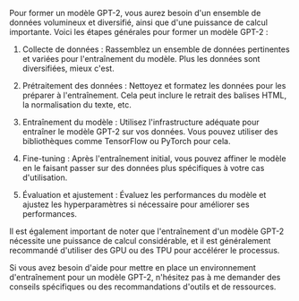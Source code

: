 Pour former un modèle GPT-2, vous aurez besoin d'un ensemble de données volumineux et diversifié, ainsi que d'une puissance de calcul importante. Voici les étapes générales pour former un modèle GPT-2 :

1. Collecte de données : Rassemblez un ensemble de données pertinentes et variées pour l'entraînement du modèle. Plus les données sont diversifiées, mieux c'est.

2. Prétraitement des données : Nettoyez et formatez les données pour les préparer à l'entraînement. Cela peut inclure le retrait des balises HTML, la normalisation du texte, etc.

3. Entraînement du modèle : Utilisez l'infrastructure adéquate pour entraîner le modèle GPT-2 sur vos données. Vous pouvez utiliser des bibliothèques comme TensorFlow ou PyTorch pour cela.

4. Fine-tuning : Après l'entraînement initial, vous pouvez affiner le modèle en le faisant passer sur des données plus spécifiques à votre cas d'utilisation.

5. Évaluation et ajustement : Évaluez les performances du modèle et ajustez les hyperparamètres si nécessaire pour améliorer ses performances.

Il est également important de noter que l'entraînement d'un modèle GPT-2 nécessite une puissance de calcul considérable, et il est généralement recommandé d'utiliser des GPU ou des TPU pour accélérer le processus.

Si vous avez besoin d'aide pour mettre en place un environnement d'entraînement pour un modèle GPT-2, n'hésitez pas à me demander des conseils spécifiques ou des recommandations d'outils et de ressources.